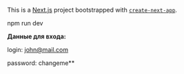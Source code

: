 This is a [Next.js](https://nextjs.org) project bootstrapped with [`create-next-app`](https://nextjs.org/docs/app/api-reference/cli/create-next-app).

npm run dev

**Данные для входа:** 

login: john@mail.com

password: changeme**
